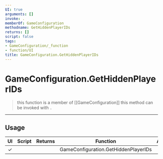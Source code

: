 ```yaml
---
UI: true
arguments: []
invoke: .
memberOf: GameConfiguration
methodname: GetHiddenPlayerIDs
returns: []
script: false
tags:
- GameConfiguration/_function
- function/UI
title: GameConfiguration.GetHiddenPlayerIDs
---
```

# GameConfiguration.GetHiddenPlayerIDs
> this function is a member of [[GameConfiguration]]
> this method can be invoked with `.`
-----
## Usage
|  UI | Script | Returns | Function | Arguments |
|:---:|:------:|-------:|:--------:|:---------|
|✓| ||GameConfiguration.GetHiddenPlayerIDs||
